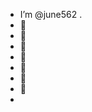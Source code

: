 - I’m @june562 .
- 👀
- 👀
- 👀
- 👀
- 👀
- 👀
- 👀
- 
<!---
june562/june562 is a ✨ special ✨ repository because its `README.md` (this file) appears on your GitHub profile.
You can click the Preview link to take a look at your changes.
--->

